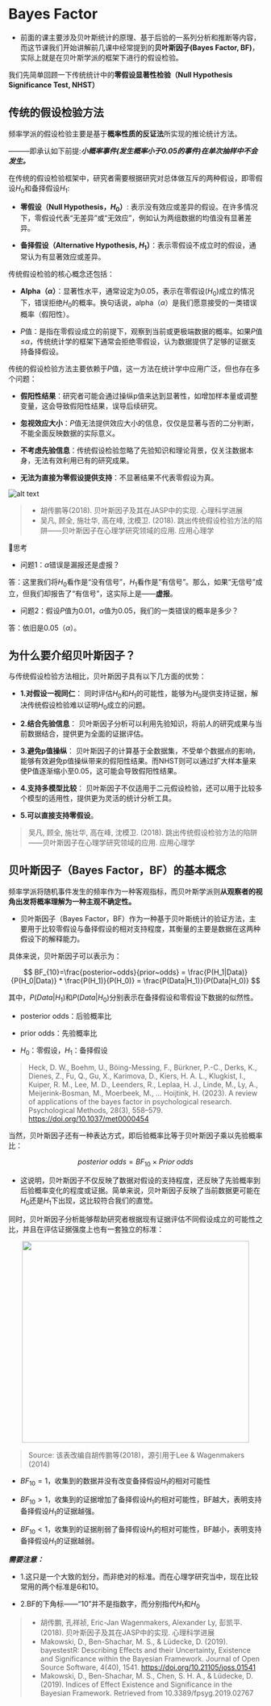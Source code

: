 # Bayes Factor

- 前面的课主要涉及贝叶斯统计的原理、基于后验的一系列分析和推断等内容，而这节课我们开始讲解前几课中经常提到的**贝叶斯因子(Bayes Factor, BF)**，实际上就是在贝叶斯学派的框架下进行的假设检验。

我们先简单回顾一下传统统计中的**零假设显著性检验（Null Hypothesis Significance Test, NHST）**

## 传统的假设检验方法

频率学派的假设检验主要是基于**概率性质的反证法**所实现的推论统计方法。

———即承认如下前提:***小概率事件(发生概率小于0.05的事件)在单次抽样中不会发生。***

在传统的假设检验框架中，研究者需要根据研究对总体做互斥的两种假设，即零假设$H_0$和备择假设$H_1$:

- **零假设（Null Hypothesis，$H_0$）**: 表示没有效应或差异的假设。在许多情况下，零假设代表“无差异”或“无效应”，例如认为两组数据的均值没有显著差异。

- **备择假设（Alternative Hypothesis, $H_1$）**：表示零假设不成立时的假设，通常认为有显著效应或差异。

传统假设检验的核心概念还包括：

- **Alpha（$\alpha$）**：显著性水平，通常设定为0.05，表示在零假设($H_0$)成立的情况下，错误拒绝$H_0$的概率。换句话说，alpha（$\alpha$）是我们愿意接受的一类错误概率（假阳性）。

- $P$值：是指在零假设成立的前提下，观察到当前或更极端数据的概率。如果$P$值≤$\alpha$，传统统计学的框架下通常会拒绝零假设，认为数据提供了足够的证据支持备择假设。

传统的假设检验方法主要依赖于$P$值，这一方法在统计学中应用广泛，但也存在多个问题：

- **假阳性结果**：研究者可能会通过操纵p值来达到显著性，如增加样本量或调整变量，这会导致假阳性结果，误导后续研究。

- **忽视效应大小**：$P$值无法提供效应大小的信息，仅仅是显著与否的二分判断，不能全面反映数据的实际意义。

- **不考虑先验信息**：传统假设检验忽略了先验知识和理论背景，仅关注数据本身，无法有效利用已有的研究成果。

- **无法为直接为零假设提供支持**：不显著结果不代表零假设为真。

![alt text](image.png)

> - 胡传鹏等(2018). 贝叶斯因子及其在JASP中的实现. 心理科学进展 
> - 吴凡, 顾全, 施壮华, 高在峰, 沈模卫. (2018). 跳出传统假设检验方法的陷阱——贝叶斯因子在心理学研究领域的应用. 应用心理学

🤔思考

- 问题1：$\alpha$错误是漏报还是虚报？

答：这里我们将$H_0$看作是“没有信号”，$H_1$看作是“有信号”。那么，如果“无信号”成立，但我们却报告了“有信号”，这实际上是——**虚报**。

- 问题2：假设$P$值为0.01，$\alpha$值为0.05，我们的一类错误的概率是多少？

答：依旧是0.05（$\alpha$）。

## 为什么要介绍贝叶斯因子？

与传统假设检验方法相比，贝叶斯因子具有以下几方面的优势：

- **1.对假设一视同仁**： 同时评估$H_0$和$H_1$的可能性，能够为$H_0$提供支持证据，解决传统假设检验难以证明$H_0$成立的问题。

- **2.结合先验信息**： 贝叶斯因子分析可以利用先验知识，将前人的研究成果与当前数据结合，提供更为全面的证据评估。

- **3.避免p值操纵**： 贝叶斯因子的计算基于全数据集，不受单个数据点的影响，能够有效避免p值操纵带来的假阳性结果。而NHST则可以通过扩大样本量来使P值逐渐缩小至0.05，这可能会导致假阳性结果。

- **4.支持多模型比较**： 贝叶斯因子不仅适用于二元假设检验，还可以用于比较多个模型的适用性，提供更为灵活的统计分析工具。

- **5.可以直接支持零假设**。

> 吴凡, 顾全, 施壮华, 高在峰, 沈模卫. (2018). 跳出传统假设检验方法的陷阱——贝叶斯因子在心理学研究领域的应用. 应用心理学

## 贝叶斯因子（Bayes Factor，BF）的基本概念

频率学派将随机事件发生的频率作为一种客观指标，而贝叶斯学派则**从观察者的视角出发将概率理解为一种主观不确定性。**

- 贝叶斯因子（Bayes Factor，BF）作为一种基于贝叶斯统计的验证方法，主要用于比较零假设与备择假设的相对支持程度，其衡量的主要是数据在这两种假设下的解释能力。

具体来说，贝叶斯因子可以表示为：

$$
BF_{10}=\frac{posterior~odds}{prior~odds} = \frac{P(H_1|Data)}{P(H_0|Data)} * \frac{P(H_1)}{P(H_0)} = \frac{P(Data|H_1)}{P(Data|H_0)}
$$

其中，$P(Data|H_1)$和$P(Data|H_0)$分别表示在备择假设和零假设下数据的似然性。

- posterior odds：后验概率比

- prior odds：先验概率比

- $H_0$：零假设，$H_1$：备择假设

> Heck, D. W., Boehm, U., Böing-Messing, F., Bürkner, P.-C., Derks, K., Dienes, Z., Fu, Q., Gu, X., Karimova, D., Kiers, H. A. L., Klugkist, I., Kuiper, R. M., Lee, M. D., Leenders, R., Leplaa, H. J., Linde, M., Ly, A., Meijerink-Bosman, M., Moerbeek, M., … Hoijtink, H. (2023). A review of applications of the bayes factor in psychological research. Psychological Methods, 28(3), 558–579. https://doi.org/10.1037/met0000454


当然，贝叶斯因子还有一种表达方式，即后验概率比等于贝叶斯因子乘以先验概率比：

$$
posterior~odds=BF_{10}×Prior~odds
$$

- 这说明，贝叶斯因子不仅反映了数据对假设的支持程度，还反映了先验概率到后验概率变化的程度或证据。简单来说，贝叶斯因子反映了当前数据更可能在$H_0$还是$H_1$下出现，这比较符合我们的直觉。

同时，贝叶斯因子分析能够帮助研究者根据现有证据评估不同假设成立的可能性之比，并且在评估证据强度上也有一套独立的标准：

<center><img width = '450' height ='400' src="image-1.png">
</center>

> Source: 该表改编自胡传鹏等(2018)，源引用于Lee & Wagenmakers (2014)

- $BF_{10}=1$，收集到的数据并没有改变备择假设$H_1$的相对可能性

- $BF_{10}>1$，收集到的证据增加了备择假设$H_1$的相对可能性，BF越大，表明支持备择假设$H_1$的证据越强。

- $BF_{10}<1$，收集到的证据削弱了备择假设$H_1$的相对可能性，BF越小，表明支持备择假设$H_1$的证据越弱。

***需要注意：***

- 1.这只是一个大致的划分，而非绝对的标准。而在心理学研究当中，现在比较常用的两个标准是6和10。

- 2.BF的下角标——“10”并不是指数字，而分别指代$H_1$和$H_0$


> - 胡传鹏, 孔祥祯, Eric-Jan Wagenmakers, Alexander Ly, 彭凯平. (2018). 贝叶斯因子及其在JASP中的实现. 心理科学进展
> - Makowski, D., Ben-Shachar, M. S., & Lüdecke, D. (2019). bayestestR: Describing Effects and their Uncertainty, Existence and Significance within the Bayesian Framework. Journal of Open Source Software, 4(40), 1541. https://doi.org/10.21105/joss.01541
> - Makowski, D., Ben-Shachar, M. S., Chen, S. H. A., & Lüdecke, D. (2019). Indices of Effect Existence and Significance in the Bayesian Framework. Retrieved from 10.3389/fpsyg.2019.02767
